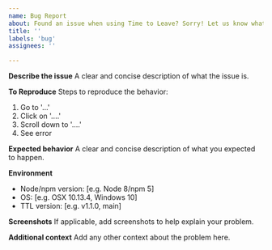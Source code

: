 ```yaml
---
name: Bug Report
about: Found an issue when using Time to Leave? Sorry! Let us know what happened
title: ''
labels: 'bug'
assignees: ''

---
```


**Describe the issue**
A clear and concise description of what the issue is.

**To Reproduce**
Steps to reproduce the behavior:

1. Go to '...'
2. Click on '....'
3. Scroll down to '....'
4. See error

**Expected behavior**
A clear and concise description of what you expected to happen.

**Environment**

- Node/npm version: [e.g. Node 8/npm 5]
- OS: [e.g. OSX 10.13.4, Windows 10]
- TTL version: [e.g. v1.1.0, main]

**Screenshots**
If applicable, add screenshots to help explain your problem.

**Additional context**
Add any other context about the problem here.